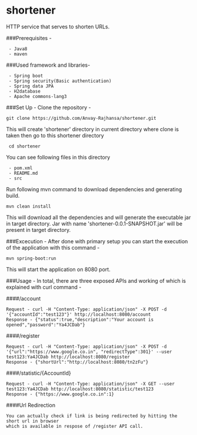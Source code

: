 # shortener
HTTP service that serves to shorten URLs.

###Prerequisites - 
```
 - Java8  
 - maven
```

###Used framework and libraries- 
```
 - Spring boot  
 - Spring security(Basic authentication)    
 - Spring data JPA  
 - H2database  
 - Apache commons-lang3  
```

###Set Up - 
 Clone the repository - 
```
git clone https://github.com/Anvay-Rajhansa/shortener.git
```
 
 This will create 'shortener' directory in current directory where clone is taken then go to this shortener directory 
``` 
 cd shortener
```
 You can see following files in this directory
``` 
 - pom.xml    
 - README.md  
 - src
```
 Run following mvn command to download dependencies and generating build.
```
mvn clean install
```
 This will download all the dependencies and will generate the executable jar in target directory.
 Jar with name 'shortener-0.0.1-SNAPSHOT.jar' will be present in target directory.

###Excecution - 
After done with primary setup you can start the execution of the application with this command -
```    
mvn spring-boot:run
```
This will start the application on 8080 port.

###Usage - 
In total, there are three exposed APIs and working of which is explained with curl command -

####/account 
```
Request - curl -H "Content-Type: application/json" -X POST -d '{"accountId":"test123"}' http://localhost:8080/account
Response - {"status":true,"description":"Your account is opened","password":"Ya4JCDab"}
```
####/register
```
Request - curl -H "Content-Type: application/json" -X POST -d '{"url":"https://www.google.co.in", "redirectType":301}' --user test123:Ya4JCDab http://localhost:8080/register
Response - {"shortUrl":"http://localhost:8080/tn2zFu"}
```
####/statistic/{AccountId}
```
Request - curl -H "Content-Type: application/json" -X GET --user test123:Ya4JCDab http://localhost:8080/statistic/test123
Response - {"https://www.google.co.in":1} 
```
####Url Redirection 
```
You can actually check if link is being redirected by hitting the short url in browser   
which is available in respose of /register API call.
```
  
 



